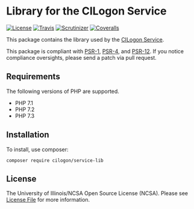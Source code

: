 # Library for the CILogon Service

[![License](https://img.shields.io/badge/license-NCSA-brightgreen.svg)](https://github.com/cilogon/service-lib/master/LICENSE)
[![Travis](https://img.shields.io/travis/cilogon/service-lib/master.svg)](https://travis-ci.org/cilogon/service-lib)
[![Scrutinizer](https://img.shields.io/scrutinizer/g/cilogon/service-lib/master.svg)](https://scrutinizer-ci.com/g/cilogon/service-lib/)
[![Coveralls](https://img.shields.io/coveralls/cilogon/service-lib/master.svg)](https://coveralls.io/github/cilogon/service-lib?branch=master)

This package contains the library used by the [CILogon Service](https://github.com/cilogon/service).

This package is compliant with [PSR-1][], [PSR-4][], and [PSR-12][]. If you notice compliance oversights, please send
a patch via pull request.

[PSR-1]: https://github.com/php-fig/fig-standards/blob/master/accepted/PSR-1-basic-coding-standard.md
[PSR-4]: https://github.com/php-fig/fig-standards/blob/master/accepted/PSR-4-autoloader.md
[PSR-12]: https://github.com/php-fig/fig-standards/blob/master/accepted/PSR-12-extended-coding-style-guide.md

## Requirements

The following versions of PHP are supported.

* PHP 7.1
* PHP 7.2
* PHP 7.3

## Installation

To install, use composer:

```
composer require cilogon/service-lib
```

## License

The University of Illinois/NCSA Open Source License (NCSA). Please see [License File](https://github.com/cilogon/service-lib/blob/master/LICENSE) for more information.
